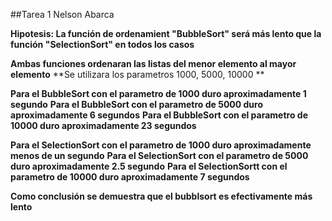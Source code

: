 ##Tarea 1 Nelson Abarca

**Hipotesis: La función de ordenamient "BubbleSort" será más lento que la función "SelectionSort" en todos los casos**

**Ambas funciones ordenaran las listas del menor elemento al mayor elemento**
**Se utilizara los parametros 1000, 5000, 10000 **

**Para el BubbleSort con el parametro de 1000 duro aproximadamente 1 segundo**
**Para el BubbleSort con el parametro de 5000 duro aproximadamente 6 segundos**
**Para el BubbleSort con el parametro de 10000 duro aproximadamente 23 segundos**

**Para el SelectionSort con el parametro de 1000 duro aproximadamente menos de un segundo**
**Para el SelectionSort con el parametro de 5000 duro aproximadamente 2.5 segundo**
**Para el SelectionSortt con el parametro de 10000 duro aproximadamente 7 segundos**

**Como conclusión se demuestra que el bubblsort es efectivamente más lento**
